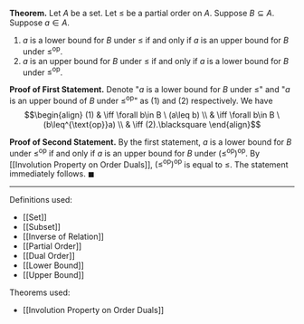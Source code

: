 **Theorem.** Let $A$ be a set. Let $\leq$ be a partial order on $A$. Suppose $B\subseteq A$. Suppose $a\in A$.
1. $a$ is a lower bound for $B$ under $\leq$ if and only if $a$ is an upper bound for $B$ under $\leq^\text{op}$.
2. $a$ is an upper bound for $B$ under $\leq$ if and only if $a$ is a lower bound for $B$ under $\leq^\text{op}$.

**Proof of First Statement.** Denote "$a$ is a lower bound for $B$ under $\leq$" and "$a$ is an upper bound of $B$ under $\leq^\text{op}$" as $(1)$ and $(2)$ respectively. We have
$$\begin{align}
(1) & \iff \forall b\in B \ (a\leq b) \\
 & \iff \forall b\in B \ (b\leq^{\text{op}}a) \\
 & \iff (2).\blacksquare
\end{align}$$

**Proof of Second Statement.** By the first statement, $a$ is a lower bound for $B$ under $\leq^{\text{op}}$ if and only if $a$ is an upper bound for $B$ under $(\leq^\text{op})^{\text{op}}$. By [[Involution Property on Order Duals]], $(\leq^\text{op})^\text{op}$ is equal to $\leq$. The statement immediately follows. $\blacksquare$
***
Definitions used:
- [[Set]]
- [[Subset]]
- [[Inverse of Relation]]
- [[Partial Order]]
- [[Dual Order]]
- [[Lower Bound]]
- [[Upper Bound]]

Theorems used:
- [[Involution Property on Order Duals]]